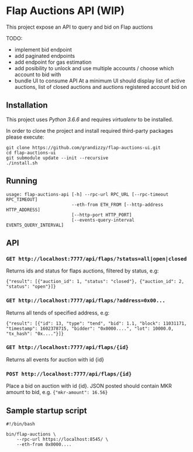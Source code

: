 # Flap Auctions API (WIP)

This project expose an API to query and bid on Flap auctions

TODO:
- implement bid endpoint
- add paginated endpoints
- add endpoint for gas estimation
- add posibility to unlock and use multiple accounts / choose which account to bid with
- bundle UI to consume API
At a minimum UI should display list of active auctions, list of closed auctions and auctions registered account bid on

## Installation

This project uses *Python 3.6.6* and requires *virtualenv* to be installed.

In order to clone the project and install required third-party packages please execute:
```
git clone https://github.com/grandizzy/flap-auctions-ui.git
cd flap-auctions-ui
git submodule update --init --recursive
./install.sh
```

## Running

```
usage: flap-auctions-api [-h] --rpc-url RPC_URL [--rpc-timeout RPC_TIMEOUT]
                         --eth-from ETH_FROM [--http-address HTTP_ADDRESS]
                         [--http-port HTTP_PORT]
                         [--events-query-interval EVENTS_QUERY_INTERVAL]
```

## API

### `GET http://localhost:7777/api/flaps/?status=all|open|closed`

Returns ids and status for flaps auctions, filtered by status, e.g:

```
{"result": [{"auction_id": 1, "status": "closed"}, {"auction_id": 2, "status": "open"}]}
```

### `GET http://localhost:7777/api/flaps/?address=0x00...`

Returns all tends of specified address, e.g:

```
{"result": [{"id": 13, "type": "tend", "bid": 1.1, "block": 11031171, "timestamp": 1602378715, "bidder": "0x0000....", "lot": 10000.0, "tx_hash": "0x...."}]}
```

### `GET http://localhost:7777/api/flaps/{id}`

Returns all events for auction with id {id}

### `POST http://localhost:7777/api/flaps/{id}`

Place a bid on auction with id {id}. JSON posted should contain MKR amount to bid, e.g. `{"mkr-amount": 16.56}`

## Sample startup script

```
#!/bin/bash

bin/flap-auctions \
    --rpc-url https://localhost:8545/ \
    --eth-from 0x0000....
```

